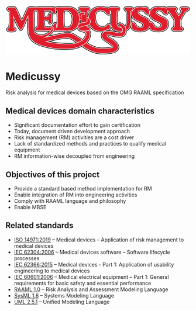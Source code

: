 ![Medicussy Logo](pic/medicussy-color-800.png?raw=true)
# Medicussy
Risk analysis for medical devices based on the OMG RAAML specification

## Medical devices domain characteristics

- Significant documentation effort to gain certification
- Today, document driven development approach 
- Risk management (RM) activities are a cost driver
- Lack of standardized methods and practices to qualify medical equipment
- RM information-wise decoupled from engineering 

## Objectives of this project
- Provide a standard based method implementation for RM
- Enable integration of RM into engineering activities
- Comply with RAAML language and philosophy
- Enable MBSE

## Related standards
- [ISO 14971:2019](https://www.iso.org/standard/72704.html) – Medical devices – Application of risk management to medical devices
- [IEC 62304:2006](https://www.iso.org/standard/38421.html) – Medical devices software – Software lifecycle processes
- [IEC 62366:2015](https://www.iso.org/standard/63179.html) – Medical devices - Part 1: Application of usability engineering to medical devices
- [IEC 60601:2006](https://www.iso.org/standard/41986.html) – Medical electrical equipment – Part 1: General requirements for basic safety and essential performance
- [RAAML 1.0](https://omg.org/spec/RAAML) – Risk Analysis and Assessment Modeling Language
- [SysML 1.6](https://omg.org/spec/SYSML) – Systems Modeling Language
- [UML 2.5.1](https://omg.org/spec/UML) – Unified Modeling Language

